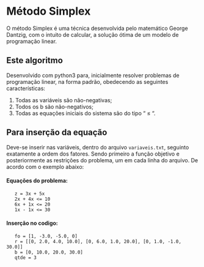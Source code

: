 # Método Simplex

O método Simplex é uma técnica desenvolvida  pelo matemático George Dantzig, com o intuito de calcular, a solução ótima de um modelo de programação linear. 

## Este algoritmo

Desenvolvido com python3 para, inicialmente resolver problemas de programação linear, na forma padrão, obedecendo as seguintes características:

1. Todas as variáveis são não-negativas;
2. Todos os b são não-negativos;
3. Todas as equações iniciais do sistema são do tipo “ ≤ “.

## Para inserção da equação

Deve-se inserir nas variáveis, dentro do arquivo ```variaveis.txt```, seguinto exatamente a ordem dos fatores. Sendo primeiro a função objetivo e posteriormente as restrições do problema, um em cada linha do arquivo. De acordo com o exemplo abaixo:

#### Equações do problema:
```
   z = 3x + 5x 
   2x + 4x <= 10
   6x + 1x <= 20
   1x - 1x <= 30
```
#### Inserção no codigo:
```
   fo = [1, -3.0, -5.0, 0] 
   r = [[0, 2.0, 4.0, 10.0], [0, 6.0, 1.0, 20.0], [0, 1.0, -1.0, 30.0]] 
   b = [0, 10.0, 20.0, 30.0] 
   qtde = 3
 ```
